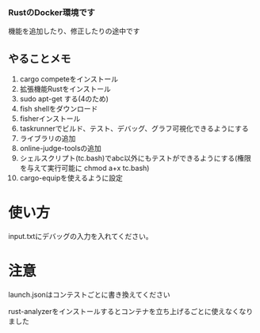 ### RustのDocker環境です
機能を追加したり、修正したりの途中です


## やることメモ
1. cargo competeをインストール
2. 拡張機能Rustをインストール
3. sudo apt-get する(4のため)
4. fish shellをダウンロード
5. fisherインストール
6. taskrunnerでビルド、テスト、デバッグ、グラフ可視化できるようにする
7. ライブラリの追加
8. online-judge-toolsの追加
9. シェルスクリプト(tc.bash)でabc以外にもテストができるようにする(権限を与えて実行可能に chmod a+x tc.bash)
10. cargo-equipを使えるように設定

# 使い方
input.txtにデバッグの入力を入れてください。

# 注意
launch.jsonはコンテストごとに書き換えてください

rust-analyzerをインストールするとコンテナを立ち上げるごとに使えなくなりました
